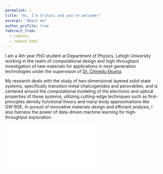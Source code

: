 ```yaml
---
permalink: /
title: "Hi, I'm Srihari and you're welcome!"
excerpt: "About me"
author_profile: true
redirect_from: 
  - /about/
  - /about.html
---
```


I am a 4th year PhD student at Department of Physics, Lehigh University working in the realm of computational design and high-throughput investigation of new materials for applications in next-generation technologies under the supervision of [Dr. Chinedu Ekuma](https://cekumagroup.cas.lehigh.edu). 

My research deals with the study of two-dimensional layered solid-state systems, specifically transition metal chalcogenides and perovskites, and is centered around the computational modeling of the electronic and optical properties of these systems, utilizing cutting-edge techniques such as first-principles density functional theory and many-body approximations like GW-BSE. In pursuit of innovative materials design and efficient analysis, I also harness the power of data-driven machine learning for high-throughput exploration. 

![A nice poster encompassing some of my recent works](/images/POSTER_IFMD.pdf)
